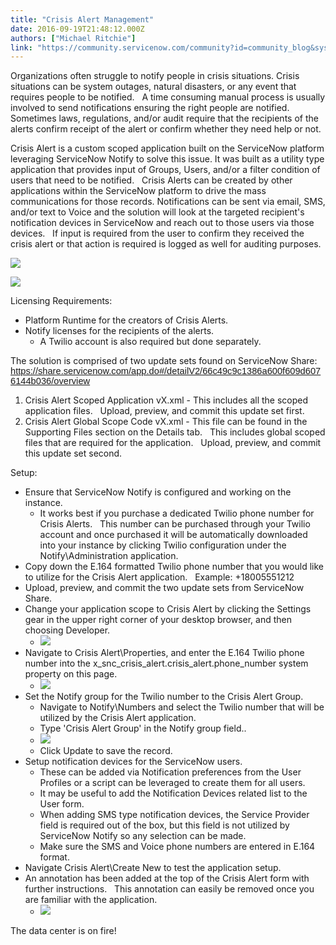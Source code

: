 ```yaml
---
title: "Crisis Alert Management"
date: 2016-09-19T21:48:12.000Z
authors: ["Michael Ritchie"]
link: "https://community.servicenow.com/community?id=community_blog&sys_id=060eaa2ddbd0dbc01dcaf3231f9619a1"
---
```

<p>Organizations often struggle to notify people in crisis situations. Crisis situations can be system outages, natural disasters, or any event that requires people to be notified.   A time consuming manual process is usually involved to send notifications ensuring the right people are notified. Sometimes laws, regulations, and/or audit require that the recipients of the alerts confirm receipt of the alert or confirm whether they need help or not.</p><p></p><p>Crisis Alert is a custom scoped application built on the ServiceNow platform leveraging ServiceNow Notify to solve this issue. It was built as a utility type application that provides input of Groups, Users, and/or a filter condition of users that need to be notified.   Crisis Alerts can be created by other applications within the ServiceNow platform to drive the mass communications for those records. Notifications can be sent via email, SMS, and/or text to Voice and the solution will look at the targeted recipient's notification devices in ServiceNow and reach out to those users via those devices.   If input is required from the user to confirm they received the crisis alert or that action is required is logged as well for auditing purposes.</p><p><img   class="jive-image image-4" src="e8cd918edb1c13043eb27a9e0f961975.iix" style="max-width: 1200px; max-height: 900px;"/></p><p><img   class="image-3 jive-image" src="558bbbf5db545fc03eb27a9e0f9619c8.iix" style="max-width: 1200px; max-height: 900px;"/></p><p></p><p>Licensing Requirements:</p><ul><li>Platform Runtime for the creators of Crisis Alerts.</li><li>Notify licenses for the recipients of the alerts.<ul><li>A Twilio account is also required but done separately.</li></ul></li></ul><p></p><p>The solution is comprised of two update sets found on ServiceNow Share: <span style="font-size: 11.0pt; font-family: 'Calibri',sans-serif;"><a title="hare.servicenow.com/app.do#/detailV2/66c49c9c1386a600f609d6076144b036/overview" href="https://share.servicenow.com/app.do#/detailV2/66c49c9c1386a600f609d6076144b036/overview">https://share.servicenow.com/app.do#/detailV2/66c49c9c1386a600f609d6076144b036/overview</a></span></p><ol><li>Crisis Alert Scoped Application vX.xml - This includes all the scoped application files.   Upload, preview, and commit this update set first.</li><li>Crisis Alert Global Scope Code vX.xml - This file can be found in the Supporting Files section on the Details tab.   This includes global scoped files that are required for the application.   Upload, preview, and commit this update set second.</li></ol><p></p><p>Setup:</p><ul><li>Ensure that ServiceNow Notify is configured and working on the instance.<ul><li>It works best if you purchase a dedicated Twilio phone number for Crisis Alerts.   This number can be purchased through your Twilio account and once purchased it will be automatically downloaded into your instance by clicking Twilio configuration under the Notify\Administration application.</li></ul></li><li>Copy down the E.164 formatted Twilio phone number that you would like to utilize for the Crisis Alert application.   Example: +18005551212</li><li>Upload, preview, and commit the two update sets from ServiceNow Share.</li><li>Change your application scope to Crisis Alert by clicking the Settings gear in the upper right corner of your desktop browser, and then choosing Developer.<ul><li><img   class="image-1 jive-image" src="1e461402db945304b322f4621f961938.iix" style="max-width: 1200px; max-height: 900px;"/></li></ul></li><li>Navigate to Crisis Alert\Properties, and enter the E.164 Twilio phone number into the x_snc_crisis_alert.crisis_alert.phone_number system property on this page.<ul><li><img   class="image-5 jive-image" src="fb9a3c4edbd89304b322f4621f961919.iix" style="max-width: 1200px; max-height: 900px;"/></li></ul></li><li>Set the Notify group for the Twilio number to the Crisis Alert Group.<ul><li>Navigate to Notify\Numbers and select the Twilio number that will be utilized by the Crisis Alert application.</li><li>Type 'Crisis Alert Group' in the Notify group field..</li><li><img   class="image-7 jive-image" src="339633f9db1cdf04e9737a9e0f96190f.iix" style="max-width: 1200px; max-height: 900px;"/></li><li>Click Update to save the record.</li></ul></li><li>Setup notification devices for the ServiceNow users.<ul><li>These can be added via Notification preferences from the User Profiles or a script can be leveraged to create them for all users.</li><li>It may be useful to add the Notification Devices related list to the User form.</li><li>When adding SMS type notification devices, the Service Provider field is required out of the box, but this field is not utilized by ServiceNow Notify so any selection can be made.</li><li>Make sure the SMS and Voice phone numbers are entered in E.164 format.</li></ul></li><li>Navigate Crisis Alert\Create New to test the application setup.</li><li>An annotation has been added at the top of the Crisis Alert form with further instructions.   This annotation can easily be removed once you are familiar with the application.<ul><li><img   class="image-6 jive-image" src="9bf61cc6db189fc03eb27a9e0f96193d.iix" style="max-width: 1200px; max-height: 900px;"/></li></ul></li></ul><p></p><p></p><p></p><p>The data center is on fire!</p>